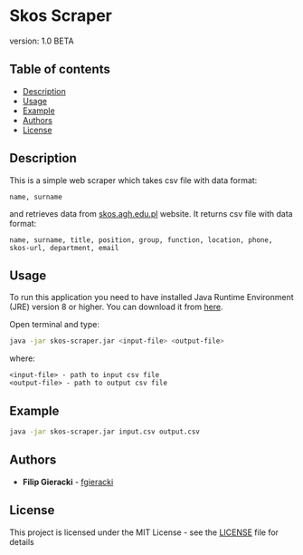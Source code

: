 # Skos Scraper

version: 1.0 BETA

## Table of contents

- [Description](#description)
- [Usage](#usage)
- [Example](#example)
- [Authors](#authors)
- [License](#license)

## Description

This is a simple web scraper which takes csv file with data format:
```csv
name, surname
```
and retrieves data from [skos.agh.edu.pl](http://skos.agh.edu.pl) website. It returns csv file with data format:
```csv
name, surname, title, position, group, function, location, phone, skos-url, department, email
```
## Usage

To run this application you need to have installed Java Runtime Environment (JRE) version 8 or higher. You can download it from [here](https://www.java.com/en/download/).

Open terminal and type:
```bash
java -jar skos-scraper.jar <input-file> <output-file>
```
where:
```
<input-file> - path to input csv file
<output-file> - path to output csv file
``` 

## Example

```bash
java -jar skos-scraper.jar input.csv output.csv
```

## Authors

* **Filip Gieracki** - [fgieracki](//github.com/fgieracki)

## License

This project is licensed under the MIT License - see the [LICENSE](LICENSE) file for details
